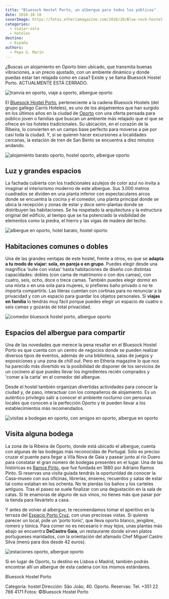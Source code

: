 ```yaml
---
title: "Bluesock Hostel Porto, un albergue para todos los públicos"
date: 2018-10-18
coverImage: https://fotos.etheriamagazine.com/2018/10/Blue-sock-hostel-oporto-literas.jpg
categories: 
  - viajar-sola
  - hoteles
destino: 
  - España
authors: 
  - Pepa G. Marín
---
```


¿Buscas un alojamiento en Oporto bien ubicado, que transmita buenas vibraciones, a un 
precio ajustado, con un ambiente dinámico y donde puedas estar tan relajada como en 
casa? Existe y se llama Bluesock Hostel Porto. ACTUALMENTE ESTÁ CERRADO. 

![](https://fotos.etheriamagazine.com/2018/10/Blue-sock-hostel-oporto.jpg "tranvia en oporto, viaje a oporto, albergue oporto")

El [Bluesock Hostel Porto](http://www.bluesockhostels.com), perteneciente a la cadena 
Bluesock Hostels (del grupo gallego Carrís Hoteles), es uno de los alojamientos que han 
surgido en los últimos años en la ciudad de [Oporto](http://www.visitporto.travel) con 
una oferta pensada para público joven o familias que buscan un ambiente más relajado que 
el que se ofrece en los hoteles tradicionales. Su ubicación, en el corazón de la 
Ribeira, lo convierten en un campo base perfecto para moverse a pie por casi toda la 
ciudad. Y, si se quieren hacer excursiones a localidades cercanas, la estación de tren 
de San Bento se encuentra a diez minutos andando. 

![alojamiento barato oporto, hostel oporto, albergue oporto](https://fotos.etheriamagazine.com/2018/10/Blue-sock-hostel-oporto-zona-comun.jpg "Uno de los rincones de esparcimiento del Bluesock Hostel Porto.")

## Luz y grandes espacios

La fachada cubierta con los tradicionales azulejos de color azul no invita a imaginar el 
interiorismo moderno de este albergue. Sus 3.000 metros cuadrados se dividen en una 
planta inferior con espectaculares arcos donde se encuentra la cocina y el comedor, una 
planta principal donde se ubica la recepción y zonas de estar y doce semi-plantas donde 
se distribuyen las habitaciones. Se ha respetado la arquitectura y la estructura 
original del edificio, al tiempo que se ha potenciado la visibilidad de elementos como 
la piedra, el hierro y las vigas de madera del techo. 

![albergue en oporto, hotel barato, hostel oporto](https://fotos.etheriamagazine.com/2018/10/Blue-sock-hostel-oporto-literas.jpg "Puedes decir compartir habitación o no hacerlo.")

## Habitaciones comunes o dobles

Una de las grandes ventajas de este hostel, frente a otros, es que se **adapta a tu modo 
de viajar: sola, en pareja o en grupo**. Puedes elegir desde una magnífica ‘suite con 
vistas’ hasta habitaciones de diseño con distintas capacidades: dobles (con cama de 
matrimonio o con dos camas), con cuatro, seis, ocho, doce o trece camas. También puedes 
elegir dormir en una mixta o en una sola para mujeres, si prefieres baño privado o no te 
importa compartirlo. Las literas cuentan con cortinas para no renunciar a la privacidad 
y con un espacio para guardar los objetos personales. Si **viajas en familia** lo 
tendrás muy fácil porque puedes elegir un espacio de cuatro o seis camas y gozarás de 
total privacidad. 

![comedor bluesock hostel porto, albergue oporto](https://fotos.etheriamagazine.com/2018/10/Blue-sock-hostel-oporto-comedor-cocina.jpg "Comedor y cocina de Bluesock Hostel Porto.")

## Espacios del albergue para compartir

Una de las novedades que merece la pena resaltar en el Bluesock Hostel Porto es que 
cuenta con un centro de negocios donde se pueden realizar diversos tipos de eventos, 
además de una biblioteca, salas de juegos y exposiciones y una zona de _chill out_. Pero 
en Etheria magazine lo que nos ha parecido más divertido es la posibilidad de disponer 
de los servicios de un cocinero al que puedes llevar los ingredientes recién comprados y 
'comer a la carta' en el comedor del albergue. 

Desde el hostel también organizan divertidas actividades para conocer la ciudad y, de 
paso, interactuar con los compañeros de alojamiento. Es un auténtico privilegio salir a 
conocer el ambiente nocturno con personas locales que conocen a la perfección Oporto y 
te pueden llevar a los establecimientos más recomendados. 

![visitas a bodegas en oporto, con amigos en oporto, albergue en oporto](https://fotos.etheriamagazine.com/2018/10/Blue-sock-hostel-oporto-ribeira-bodegas.jpg "En Vila Nova de Gaia se pueden visitar casi todas las bodegas.")

## Visita alguna bodega

La zona de la Ribeira de Oporto, donde está ubicado el albergue, cuenta con algunas de 
las bodegas más reconocidas de Portugal. Sólo es preciso cruzar el puente para llegar a 
Vila Nova de Gaia y pasear junto al río Duero para constatar el gran número de bodegas 
presentes en el lugar. Una de las históricas es [Ramos Pinto](http://www.ramospinto.pt), 
que fue fundada en 1880 por Adriano Ramos Pinto. Si reservas una visita guiada tendrás 
la oportunidad de conocer la Casa-museo con sus oficinas, librerías, enseres, recuerdos 
y salas de estar tal como estaban en los ochenta. No te pierdas los baños y los carteles 
antiguos. Tras el paseo se suele finalizar con una degustación en la sala de catas. Si 
te enamoras de alguno de sus vinos, no tienes más que pasar por la tienda para 
llevártelo a casa. 

Y antes de volver al albergue, te recomendamos tomar el aperitivo en la terraza del [Espacio 
Porto Cruz](http://www.myportocruz.com), con unas preciosas vistas. Si quieres parecer 
un local, pide un 'porto tonic', que lleva oporto blanco, jengibre, romero y tónica. 
Para comer no es necesario ir muy lejos, unas plantas más abajo se encuentra **DeCastro 
Gaia**, un restaurante donde sirven platos portugueses maridados, con la orientación del 
afamado Chef Miguel Castro Silva (menú para dos desde 42 euros). 

![estaciones oporto, albergue oporto](https://fotos.etheriamagazine.com/2018/10/Blue-sock-hostel-oporto-estacion-tren.jpg "Preciosa estación de tren de Sao Bento.")

Si en lugar de Oporto, tu destino es Lisboa o Madrid, también podrás encontrar allí un 
albergue de esta cadena con los mismos estándares. 

Bluesock Hostel Porto 

Categoría: hostel Dirección: São João, 40. Oporto. Reservas: Tel. +351 22 766 4171 
Fotos: ©Bluesock Hostel Porto 

<!--
<iframe class="civitatis-iframe" style="max-width: 100%;" src="https://www.civitatis.com/widget-activities/?affiliated=10211&amp;display=compact&amp;cant=2&amp;lang=es&amp;currency=EUR&amp;destination=25&amp;width=100%&amp;removeBackground=1" width="100%" height="150" frameborder="0" data-maxwidth="100%"></iframe>
-->
